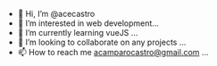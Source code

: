 - 👋 Hi, I’m @acecastro
- 👀 I’m interested in web development...
- 🌱 I’m currently learning vueJS ...
- 💞️ I’m looking to collaborate on any projects ...
- 📫 How to reach me acamparocastro@gmail.com ...

<!---
acecastro/acecastro is a ✨ special ✨ repository because its `README.md` (this file) appears on your GitHub profile.
You can click the Preview link to take a look at your changes.
--->
